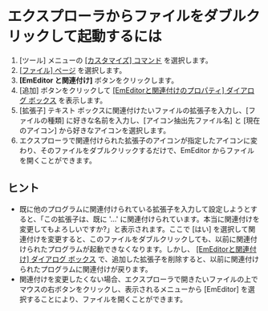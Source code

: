 # エクスプローラからファイルをダブルクリックして起動するには

1. \[ツール\] メニューの [\[カスタマイズ\] コマンド](../../cmd/tools/common_settings) を選択します。
2. [\[ファイル\] ページ](../../dlg/customize/file/index) を選択します。
3. **\[EmEditor と関連付け\]** ボタンをクリックします。
4. \[追加\] ボタンをクリックして [\[EmEditorと関連付けのプロパティ\] ダイアログ ボックス](../../dlg/file_associate/properties/index) を表示します。
5. \[拡張子\] テキスト ボックスに関連付けたいファイルの拡張子を入力し、\[ファイルの種類\] に好きな名前を入力し、\[アイコン抽出先ファイル名\] と
\[現在のアイコン\] から好きなアイコンを選択します。
6. エクスプローラで関連付けられた拡張子のアイコンが指定したアイコンに変わり、そのファイルをダブルクリックするだけで、EmEditor
からファイルを開くことができます。

## ヒント

- 既に他のプログラムに関連付けられている拡張子を入力して設定しようとすると、「この拡張子は、既に '...'
に関連付けられています。本当に関連付けを変更してもよろしいですか?」と表示されます。ここで \[はい\]
を選択して関連付けを変更すると、このファイルをダブルクリックしても、以前に関連付けられたプログラムが起動できなくなります。しかし、 [\[EmEditorと関連付け\] ダイアログ ボックス](../../dlg/file_associate/index) で、追加した拡張子を削除すると、以前に関連付けられたプログラムに関連付けが戻ります。
- 関連付けを変更したくない場合、エクスプローラで開きたいファイルの上でマウスの右ボタンをクリックし、表示されるメニューから \[EmEditor\]
を選択することにより、ファイルを開くことができます。
